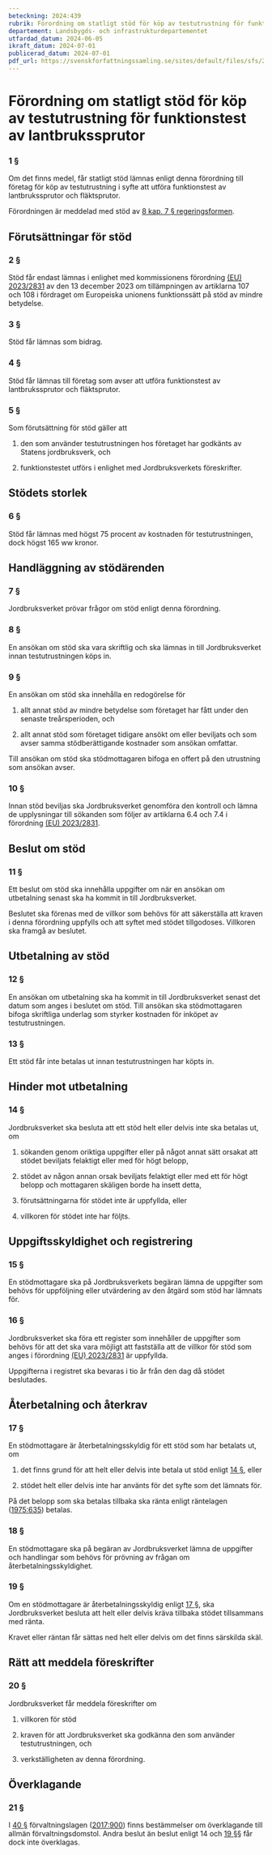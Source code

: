 ```yaml
---
beteckning: 2024:439
rubrik: Förordning om statligt stöd för köp av testutrustning för funktionstest av lantbrukssprutor
departement: Landsbygds- och infrastrukturdepartementet
utfardad_datum: 2024-06-05
ikraft_datum: 2024-07-01
publicerad_datum: 2024-07-01
pdf_url: https://svenskforfattningssamling.se/sites/default/files/sfs/2024-06/SFS2024-439.pdf
---
```


# Förordning om statligt stöd för köp av testutrustning för funktionstest av lantbrukssprutor

### 1 §

Om det finns medel, får statligt stöd lämnas enligt denna förordning till företag för köp av testutrustning i syfte att utföra funktionstest av lantbrukssprutor och fläktsprutor.

Förordningen är meddelad med stöd av [8 kap. 7 § regeringsformen](https://selex.se/eli/sfs/1974/152#kap8.7).

## Förutsättningar för stöd

### 2 §

Stöd får endast lämnas i enlighet med kommissionens förordning [(EU) 2023/2831](https://eur-lex.europa.eu/legal-content/SV/ALL/?uri=celex%3A32831R2023) av den 13 december 2023 om tillämpningen av artiklarna 107 och 108 i fördraget om Europeiska unionens funktionssätt på stöd av mindre betydelse.

### 3 §

Stöd får lämnas som bidrag.

### 4 §

Stöd får lämnas till företag som avser att utföra funktionstest av lantbrukssprutor och fläktsprutor.

### 5 §

Som förutsättning för stöd gäller att

1. den som använder testutrustningen hos företaget har godkänts av Statens jordbruksverk, och

2. funktionstestet utförs i enlighet med Jordbruksverkets föreskrifter.

## Stödets storlek

### 6 §

Stöd får lämnas med högst 75 procent av kostnaden för testutrustningen, dock högst 165 ww kronor.

## Handläggning av stödärenden

### 7 §

Jordbruksverket prövar frågor om stöd enligt denna förordning.

### 8 §

En ansökan om stöd ska vara skriftlig och ska lämnas in till Jordbruksverket innan testutrustningen köps in.

### 9 §

En ansökan om stöd ska innehålla en redogörelse för

1. allt annat stöd av mindre betydelse som företaget har fått under den senaste treårsperioden, och

2. allt annat stöd som företaget tidigare ansökt om eller beviljats och som avser samma stödberättigande kostnader som ansökan omfattar.

Till ansökan om stöd ska stödmottagaren bifoga en offert på den utrustning som ansökan avser.

### 10 §

Innan stöd beviljas ska Jordbruksverket genomföra den kontroll och lämna de upplysningar till sökanden som följer av artiklarna 6.4 och 7.4 i förordning [(EU) 2023/2831](https://eur-lex.europa.eu/legal-content/SV/ALL/?uri=celex%3A32831R2023).

## Beslut om stöd

### 11 §

Ett beslut om stöd ska innehålla uppgifter om när en ansökan om utbetalning senast ska ha kommit in till Jordbruksverket.

Beslutet ska förenas med de villkor som behövs för att säkerställa att kraven i denna förordning uppfylls och att syftet med stödet tillgodoses. Villkoren ska framgå av beslutet.

## Utbetalning av stöd

### 12 §

En ansökan om utbetalning ska ha kommit in till Jordbruksverket senast det datum som anges i beslutet om stöd. Till ansökan ska stödmottagaren bifoga skriftliga underlag som styrker kostnaden för inköpet av testutrustningen.

### 13 §

Ett stöd får inte betalas ut innan testutrustningen har köpts in.

## Hinder mot utbetalning

### 14 §

Jordbruksverket ska besluta att ett stöd helt eller delvis inte ska betalas ut, om

1. sökanden genom oriktiga uppgifter eller på något annat sätt orsakat att stödet beviljats felaktigt eller med för högt belopp,

2. stödet av någon annan orsak beviljats felaktigt eller med ett för högt belopp och mottagaren skäligen borde ha insett detta,

3. förutsättningarna för stödet inte är uppfyllda, eller

4. villkoren för stödet inte har följts.

## Uppgiftsskyldighet och registrering

### 15 §

En stödmottagare ska på Jordbruksverkets begäran lämna de uppgifter som behövs för uppföljning eller utvärdering av den åtgärd som stöd har lämnats för.

### 16 §

Jordbruksverket ska föra ett register som innehåller de uppgifter som behövs för att det ska vara möjligt att fastställa att de villkor för stöd som anges i förordning [(EU) 2023/2831](https://eur-lex.europa.eu/legal-content/SV/ALL/?uri=celex%3A32831R2023) är uppfyllda.

Uppgifterna i registret ska bevaras i tio år från den dag då stödet beslutades.

## Återbetalning och återkrav

### 17 §

En stödmottagare är återbetalningsskyldig för ett stöd som har betalats ut, om

1. det finns grund för att helt eller delvis inte betala ut stöd enligt [14 §](#14), eller

2. stödet helt eller delvis inte har använts för det syfte som det lämnats för.

På det belopp som ska betalas tillbaka ska ränta enligt räntelagen ([1975:635](https://selex.se/eli/sfs/1975/635)) betalas.

### 18 §

En stödmottagare ska på begäran av Jordbruksverket lämna de uppgifter och handlingar som behövs för prövning av frågan om återbetalningsskyldighet.

### 19 §

Om en stödmottagare är återbetalningsskyldig enligt [17 §](#17), ska Jordbruksverket besluta att helt eller delvis kräva tillbaka stödet tillsammans med ränta.

Kravet eller räntan får sättas ned helt eller delvis om det finns särskilda skäl.

## Rätt att meddela föreskrifter

### 20 §

Jordbruksverket får meddela föreskrifter om

1. villkoren för stöd

2. kraven för att Jordbruksverket ska godkänna den som använder testutrustningen, och

3. verkställigheten av denna förordning.

## Överklagande

### 21 §

I [40 §](#40) förvaltningslagen ([2017:900](https://selex.se/eli/sfs/2017/900)) finns bestämmelser om överklagande till allmän förvaltningsdomstol. Andra beslut än beslut enligt 14 och [19 §](#19)§ får dock inte överklagas.